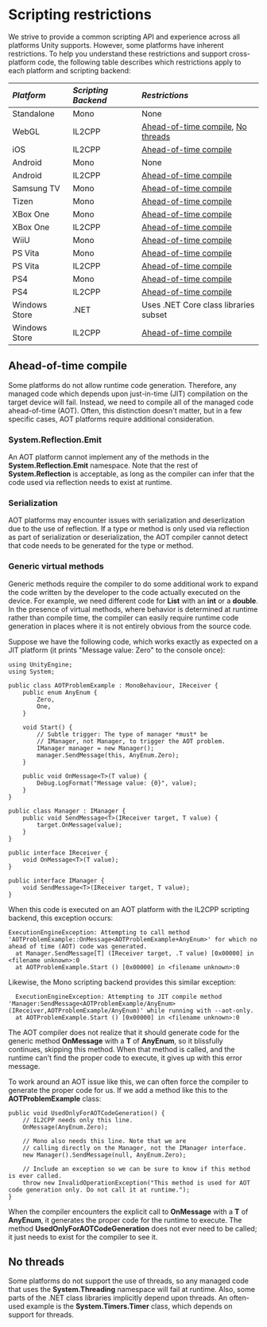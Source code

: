 # Scripting restrictions

We strive to provide a common scripting API and experience across all platforms Unity supports. However, some platforms have inherent restrictions. To help you understand these restrictions and support cross-platform code, the following table describes which restrictions apply to each platform and scripting backend:

| **_Platform_** | **_Scripting Backend_** | **_Restrictions_** | 
|:---|:---|:---| 
| Standalone | Mono | None | 
| WebGL | IL2CPP | [Ahead-of-time compile](#AOT), [No threads](#threads)| 
| iOS | IL2CPP | [Ahead-of-time compile](#AOT) | 
| Android | Mono | None | 
| Android | IL2CPP | [Ahead-of-time compile](#AOT) | 
| Samsung TV | Mono | [Ahead-of-time compile](#AOT) | 
| Tizen | Mono | [Ahead-of-time compile](#AOT) | 
| XBox One | Mono | [Ahead-of-time compile](#AOT) | 
| XBox One | IL2CPP | [Ahead-of-time compile](#AOT) | 
| WiiU | Mono | [Ahead-of-time compile](#AOT) | 
| PS Vita | Mono | [Ahead-of-time compile](#AOT) | 
| PS Vita | IL2CPP | [Ahead-of-time compile](#AOT) | 
| PS4 | Mono | [Ahead-of-time compile](#AOT) | 
| PS4 | IL2CPP | [Ahead-of-time compile](#AOT) | 
| Windows Store | .NET | Uses .NET Core class libraries subset | 
| Windows Store | IL2CPP | [Ahead-of-time compile](#AOT) | 

<a name="AOT"></a>
## Ahead-of-time compile

Some platforms do not allow runtime code generation. Therefore, any managed code which depends upon just-in-time (JIT) compilation on the target device will fail. Instead, we need to compile all of the managed code ahead-of-time (AOT). Often, this distinction doesn't matter, but in a few specific cases, AOT platforms require additional consideration.

### System.Reflection.Emit

An AOT platform cannot implement any of the methods in the **System.Reflection.Emit** namespace. Note that the rest of **System.Reflection** is acceptable, as long as the compiler can infer that the code used via reflection needs to exist at runtime.

### Serialization

AOT platforms may encounter issues with serialization and deserlization due to the use of reflection. If a type or method is only used via reflection as part of serialization or deserialization, the AOT compiler cannot detect that code needs to be generated for the type or method.

### Generic virtual methods

Generic methods require the compiler to do some additional work to expand the code written by the developer to the code actually executed on the device. For example, we need different code for **List** with an **int** or a **double**. In the presence of virtual methods, where behavior is determined at runtime rather than compile time, the compiler can easily require runtime code generation in places where it is not entirely obvious from the source code.

Suppose we have the following code, which works exactly as expected on a JIT platform (it prints "Message value: Zero" to the console once):

```
using UnityEngine;
using System;

public class AOTProblemExample : MonoBehaviour, IReceiver {
	public enum AnyEnum {
		Zero,
		One,
	}

	void Start() {
		// Subtle trigger: The type of manager *must* be
		// IManager, not Manager, to trigger the AOT problem.
		IManager manager = new Manager();
		manager.SendMessage(this, AnyEnum.Zero);
	}

	public void OnMessage<T>(T value) {
		Debug.LogFormat("Message value: {0}", value);
	}
}

public class Manager : IManager {
	public void SendMessage<T>(IReceiver target, T value) {
		target.OnMessage(value);
	}
}

public interface IReceiver {
	void OnMessage<T>(T value);
}

public interface IManager {
	void SendMessage<T>(IReceiver target, T value);
}
```

When this code is executed on an AOT platform with the IL2CPP scripting backend, this exception occurs:

```
ExecutionEngineException: Attempting to call method 'AOTProblemExample::OnMessage<AOTProblemExample+AnyEnum>' for which no ahead of time (AOT) code was generated.
  at Manager.SendMessage[T] (IReceiver target, .T value) [0x00000] in <filename unknown>:0 
  at AOTProblemExample.Start () [0x00000] in <filename unknown>:0 
```

Likewise, the Mono scripting backend provides this similar exception:

```
  ExecutionEngineException: Attempting to JIT compile method 'Manager:SendMessage<AOTProblemExample/AnyEnum> (IReceiver,AOTProblemExample/AnyEnum)' while running with --aot-only.
  at AOTProblemExample.Start () [0x00000] in <filename unknown>:0 
```

The AOT compiler does not realize that it should generate code for the generic method **OnMessage** with a **T** of **AnyEnum**, so it blissfully continues, skipping this method. When that method is called, and the runtime can't find the proper code to execute, it gives up with this error message.

To work around an AOT issue like this, we can often force the compiler to generate the proper code for us. If we add a method like this to the **AOTProblemExample** class:

```
public void UsedOnlyForAOTCodeGeneration() {
	// IL2CPP needs only this line.
	OnMessage(AnyEnum.Zero);

	// Mono also needs this line. Note that we are
	// calling directly on the Manager, not the IManager interface.
	new Manager().SendMessage(null, AnyEnum.Zero);

	// Include an exception so we can be sure to know if this method is ever called.
	throw new InvalidOperationException("This method is used for AOT code generation only. Do not call it at runtime.");
}
```

When the compiler encounters the explicit call to **OnMessage** with a **T** of **AnyEnum**, it generates the proper code for the runtime to execute. The method **UsedOnlyForAOTCodeGeneration** does not ever need to be called; it just needs to exist for the compiler to see it.

<a name="threads"></a>
## No threads

Some platforms do not support the use of threads, so any managed code that uses the **System.Threading** namespace will fail at runtime. Also, some parts of the .NET class libraries implicitly depend upon threads. An often-used example is the **System.Timers.Timer** class, which depends on support for threads.
